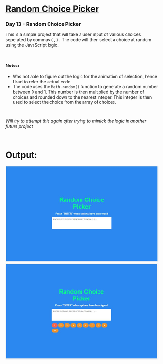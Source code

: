 # [Random Choice Picker](https://github.com/bradtraversy/50projects50days/tree/master/random-choice-picker)

### Day 13 - Random Choice Picker

This is a simple project that will take a user input of various choices seperated by commas ( , ) . The code will then select a choice at random using the JavaScript logic. 

<br>

#### Notes:
- Was not able to figure out the logic for the animation of selection, hence I had to refer the actual code.
- The code uses the `Math.random()` function to generate a random number between 0 and 1. This number is then multiplied by the number of choices and rounded down to the nearest integer. This integer is then used to select the choice from the array of choices.

<br>

*Will try to attempt this again after trying to mimick the logic in another future project*

<br>

# Output:

<img src="Output1.JPG" alt="DAY13: Landing Page">

<br>

<img src="Output2.JPG" alt="DAY13: Options and Choice Selected">